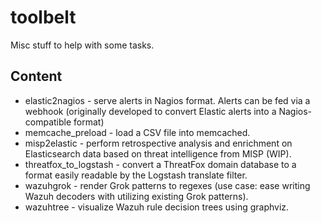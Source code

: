 # toolbelt

Misc stuff to help with some tasks.

## Content
 - elastic2nagios - serve alerts in Nagios format. Alerts can be fed via a webhook (originally developed to convert Elastic alerts into a Nagios-compatible format)
 - memcache\_preload - load a CSV file into memcached.
 - misp2elastic - perform retrospective analysis and enrichment on Elasticsearch data based on threat intelligence from MISP (WIP).
 - threatfox\_to\_logstash - convert a ThreatFox domain database to a format easily readable by the Logstash translate filter.
 - wazuhgrok - render Grok patterns to regexes (use case: ease writing Wazuh decoders with utilizing existing Grok patterns).
 - wazuhtree - visualize Wazuh rule decision trees using graphviz.

